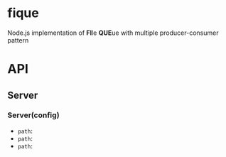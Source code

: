 # fique
Node.js implementation of **FI**le **QUE**ue with multiple producer-consumer pattern

# API
## Server
### Server(config)
* `path`:
* `path`:
* `path`:
